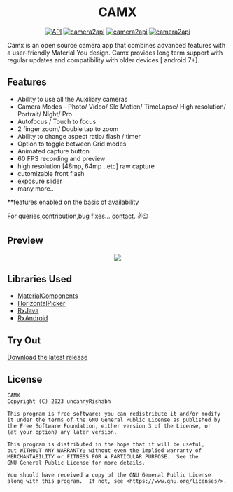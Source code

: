 <h1 align="center">CAMX</h1>

<p align="center"> <a href="https://android-arsenal.com/api?level=24"><img src="https://img.shields.io/badge/API-24%2B-blue.svg?style=flat" border="0" alt="API"></a> <a href="https://developer.android.com/training/camera2"><img src="https://img.shields.io/badge/Camera2api-%F0%9F%93%B8-FF4081.svg" border="0" alt="camera2api"></a> <a href="https://github.com/uncannyRishabh/camx"><img src="https://img.shields.io/badge/ActiveDevelopment-%F0%9F%94%A5-edcb1f.svg" border="0" alt="camera2api"></a> <a href="https://github.com/uncannyRishabh/camx/issues"><img src="https://img.shields.io/badge/Report%20Bugs-%F0%9F%90%9E-c5ff59.svg" border="0" alt="camera2api"></a> </p>

Camx is an open source camera app that combines advanced features with a user-friendly Material You design. Camx provides long term support with regular updates and compatibility with older devices [ android 7+].

## Features

-   Ability to use all the Auxiliary cameras
-   Camera Modes - Photo/ Video/ Slo Motion/ TimeLapse/ High resolution/ Portrait/ Night/ Pro
-   Autofocus / Touch to focus
-   2 finger zoom/ Double tap to zoom
-   Ability to change aspect ratio/ flash / timer
-   Option to toggle between Grid modes
-   Animated capture button
-   60 FPS recording and preview
-   high resolution [48mp, 64mp ..etc] raw capture
-   cutomizable front flash
-   exposure slider
-   many more..

**features enabled on the basis of availability

For queries,contribution,bug fixes... [contact](mailto:rishabhrajgupta2000@gmail.com). ✌😉

## Preview

<p align="center"> <img align="center" src="https://github.com/uncannyRishabh/camx/blob/master/screenshots/preview_compressed.gif"/> </p>

## Libraries Used

-   [MaterialComponents](https://github.com/material-components/material-components-android)
-   [HorizontalPicker](https://github.com/blazsolar/HorizontalPicker)
-   [RxJava](https://github.com/ReactiveX/RxJava)
-   [RxAndroid](https://github.com/ReactiveX/RxAndroid)


## Try Out

[Download the latest release](https://github.com/uncannyRishabh/camx/blob/master/app/release/app-release.apk?raw=true)

## License

	CAMX 
	Copyright (C) 2023 uncannyRishabh

    This program is free software: you can redistribute it and/or modify
    it under the terms of the GNU General Public License as published by
    the Free Software Foundation, either version 3 of the License, or
    (at your option) any later version.

    This program is distributed in the hope that it will be useful,
    but WITHOUT ANY WARRANTY; without even the implied warranty of
    MERCHANTABILITY or FITNESS FOR A PARTICULAR PURPOSE.  See the
    GNU General Public License for more details.

    You should have received a copy of the GNU General Public License
    along with this program.  If not, see <https://www.gnu.org/licenses/>.
